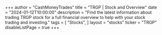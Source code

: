 +++
author = "CashMoneyTrades"
title = "TRGP | Stock and Overview"
date = "2024-01-12T10:00:00"
description = "Find the latest information about trading TRGP stock for a full financial overview to help with your stock trading and investing."
tags = [
   "Stocks",
]
layout = "stocks"
ticker = "TRGP"
disableListPage = true
+++
